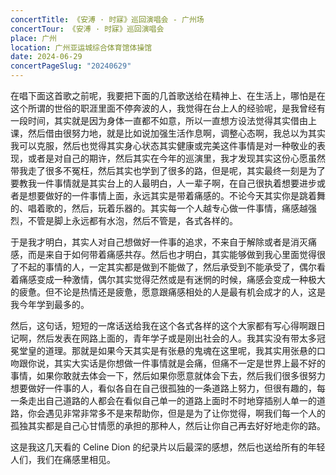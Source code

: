 ```yaml
---
concertTitle: 《安溥 · 时寐》巡回演唱会 - 广州场
concertTour: 《安溥 · 时寐》巡回演唱会
place: 广州
location: 广州亚运城综合体育馆体操馆
date: 2024-06-29
concertPageSlug: "20240629"
---
```

在唱下面这首歌之前呢，我要把下面的几首歌送给在精神上、在生活上，哪怕是在这个所谓的世俗的职涯里面不停奔波的人，我觉得在台上人的经验呢，是我曾经有一段时间，其实就是因为身体一直都不如意，所以一直想方设法觉得其实借由上课，然后借由很努力地，就是比如说加强生活作息啊，调整心态啊，我总以为其实我可以克服，然后也觉得其实身心状态其实健康或完美这件事情是对一种敬业的表现，或者是对自己的期许，然后其实在今年的巡演里，我才发现其实这份心愿虽然带我走了很多不冤枉，然后其实也学到了很多的路，但是呢，其实最终一刻是为了要教我一件事情就是其实台上的人最明白，人一辈子啊，在自己很执着想要进步或者是想要做好的一件事情上面，永远其实是带着痛感的。不论今天其实你是跳着舞的、唱着歌的，然后，玩着乐器的。其实每一个人越专心做一件事情，痛感越强烈，不管是脚上永远都有水泡，然后不管是，各式各样的。

于是我才明白，其实人对自己想做好一件事的追求，不来自于解除或者是消灭痛感，而是来自于如何带着痛感共存。然后也才明白，其实能够做到我心里面觉得很了不起的事情的人，一定其实都是做到不能做了，然后承受到不能承受了，偶尔看着痛感变成一种激情，偶尔其实觉得茫然或是有迷惘的时候，痛感会变成一种极大的疲惫。但不论是热情还是疲惫，愿意跟痛感相处的人是最有机会成才的人，这是我今年学到最多的。

然后，这句话，短短的一席话送给我在这个各式各样的这个大家都有写心得啊跟日记啊，然后发表在网路上面的，青年学子或是刚出社会的人。我其实没有带太多冠冕堂皇的道理。那就是如果今天其实是有张悬的鬼魂在这里呢，我其实用张悬的口吻跟你说，其实大实话是你想做一件事情就是会痛，但痛不一定是世界上最不好的事情，如果你敢就去体会一下，然后如果你愿意就体会下去，然后我们很多很努力想要做好一件事的人，看似各自在自己很孤独的一条道路上努力，但很有趣的，每一条走出自己道路的人都会在看似自己单一的道路上面时不时地穿插别人单一的道路，你会遇见非常非常多不是来帮助你，但是是为了让你觉得，啊我们每一个人的孤独其实都是自己心甘情愿的承担的那种人，然后让你自己再去好好地走你的路。

这是我这几天看的 Celine Dion 的纪录片以后最深的感想，然后也送给所有的年轻人们，我们在痛感里相见。